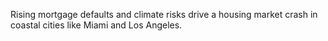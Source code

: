Rising mortgage defaults and climate risks drive a housing market crash in coastal cities like Miami and Los Angeles.
